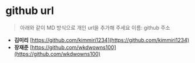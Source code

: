 # github url
> 아래와 같이 MD 방식으로 개인 url을 추가해 주세요
> 이름: github 주소

* **김미리** [https://github.com/kimmiri1234](https://github.com/kimmiri1234)
* **장재준** [https://github.com/wkdwowns100](https://github.com/wkdwowns100)
